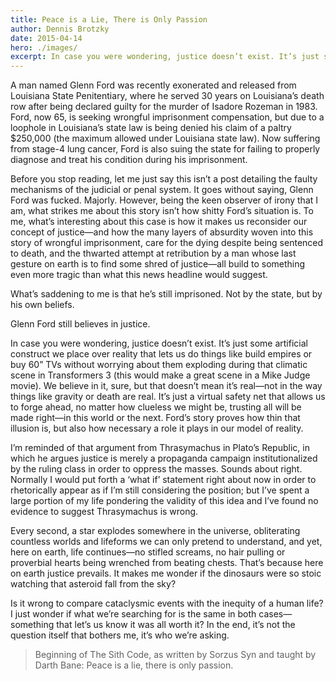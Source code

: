```yaml
---
title: Peace is a Lie, There is Only Passion
author: Dennis Brotzky
date: 2015-04-14
hero: ./images/
excerpt: In case you were wondering, justice doesn’t exist. It’s just some artificial construct we place over reality that lets us do things like build empires or buy 60” TVs without worrying about them exploding during that climatic scene in Transformers 3 (this would make a great scene in a Mike Judge movie).
---
```

A man named Glenn Ford was recently exonerated and released from Louisiana State Penitentiary, where he served 30 years on Louisiana’s death row after being declared guilty for the murder of Isadore Rozeman in 1983. Ford, now 65, is seeking wrongful imprisonment compensation, but due to a loophole in Louisiana’s state law is being denied his claim of a paltry $250,000 (the maximum allowed under Louisiana state law). Now suffering from stage-4 lung cancer, Ford is also suing the state for failing to properly diagnose and treat his condition during his imprisonment.

Before you stop reading, let me just say this isn’t a post detailing the faulty mechanisms of the judicial or penal system. It goes without saying, Glenn Ford was fucked. Majorly. However, being the keen observer of irony that I am, what strikes me about this story isn’t how shitty Ford’s situation is. To me, what’s interesting about this case is how it makes us reconsider our concept of justice—and how the many layers of absurdity woven into this story of wrongful imprisonment, care for the dying despite being sentenced to death, and the thwarted attempt at retribution by a man whose last gesture on earth is to find some shred of justice—all build to something even more tragic than what this news headline would suggest.

What’s saddening to me is that he’s still imprisoned. Not by the state, but by his own beliefs.

Glenn Ford still believes in justice.

In case you were wondering, justice doesn’t exist. It’s just some artificial construct we place over reality that lets us do things like build empires or buy 60” TVs without worrying about them exploding during that climatic scene in Transformers 3 (this would make a great scene in a Mike Judge movie). We believe in it, sure, but that doesn’t mean it’s real—not in the way things like gravity or death are real. It’s just a virtual safety net that allows us to forge ahead, no matter how clueless we might be, trusting all will be made right—in this world or the next. Ford’s story proves how thin that illusion is, but also how necessary a role it plays in our model of reality.

I’m reminded of that argument from Thrasymachus in Plato’s Republic, in which he argues justice is merely a propaganda campaign institutionalized by the ruling class in order to oppress the masses. Sounds about right. Normally I would put forth a ‘what if’ statement right about now in order to rhetorically appear as if I’m still considering the position; but I’ve spent a large portion of my life pondering the validity of this idea and I’ve found no evidence to suggest Thrasymachus is wrong.

Every second, a star explodes somewhere in the universe, obliterating countless worlds and lifeforms we can only pretend to understand, and yet, here on earth, life continues—no stifled screams, no hair pulling or proverbial hearts being wrenched from beating chests. That’s because here on earth justice prevails. It makes me wonder if the dinosaurs were so stoic watching that asteroid fall from the sky?

Is it wrong to compare cataclysmic events with the inequity of a human life? I just wonder if what we’re searching for is the same in both cases—something that let’s us know it was all worth it? In the end, it’s not the question itself that bothers me, it’s who we’re asking.

  >Beginning of The Sith Code, as written by Sorzus Syn and taught by Darth Bane: Peace is a lie, there is only passion.
